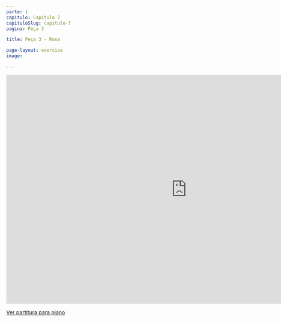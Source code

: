 ```yaml
---
parte: 1
capitulo: Capítulo 7
capituloSlug: capitulo-7
pagina: Peça 3

title: Peça 3 - Rosa

page-layout: exercise
image:

---
```


<!-- <img src="{{site.baseurl}}/assets/graphics/content/7_1_3.png"/> -->

<iframe src="https://player.vimeo.com/video/226770024?title=0&byline=0&portrait=0" width="960" height="608" frameborder="0" webkitallowfullscreen mozallowfullscreen allowfullscreen></iframe>

<a href="https://vimeo.com/226770029" target="_blank">Ver partitura para piano</a>
